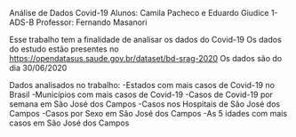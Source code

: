 Análise de Dados Covid-19
Alunos: Camila Pacheco e Eduardo Giudice 1-ADS-B
Professor: Fernando Masanori

Esse trabalho tem a finalidade de analisar os dados do Covid-19
Os dados do estudo estão presentes no https://opendatasus.saude.gov.br/dataset/bd-srag-2020
Os dados são do dia 30/06/2020

Dados analisados no trabalho:
-Estados com mais casos de Covid-19 no Brasil
-Municípios com mais casos de Covid-19
-Casos de Covid-19 por semana em São José dos Campos
-Casos nos Hospitais de São José dos Campos
-Casos por Sexo em São José dos Campos
-As 5 idades com mais casos em São José dos Campos
